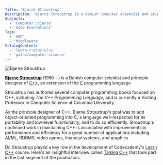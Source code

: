 ```yaml
---
Title: 'Bjarne Stroustrup'
Description: 'Bjarne Stroustrup is a Danish computer scientist and principle designer of C++, an extension of the C programming language.'
Subjects:
  - 'Computer Science'
  - 'Code Foundations'
Tags:
  - 'OOP'
  - 'Middleware'
CatalogContent:
  - 'learn-c-plus-plus'
  - 'paths/computer-science'
---
```


![Bjarne Stroustrup](https://raw.githubusercontent.com/Codecademy/docs/main/media/bjarne_stroustrup.png)

[**Bjarne Stroustrup**](https://www.stroustrup.com) (1950 - ) is a Danish computer scientist and principle designer of [C++](https://www.codecademy.com/resources/docs/cpp), an extension of the [C](https://www.codecademy.com/resources/docs/c) programming language.

Stroustrup has authored several computer programming books focused on C++, including _The C++ Programming Language_, and is currently a Visiting Professor in Computer Science at Columbia University.

As the principle designer of C++, Bjarne Stroustrup's goal was to add object-oriented programming into C, a language well-respected for its portability and low-level functionality, and to do so efficiently. Stroustrup's continued work in maintaining C++ is associated with improvements in performance and efficiency for a great number of applications including AI/ML, RDBMS, video games, financial systems, and graphics.

Dr. Stroustrup played a key role in the development of Codecademy's [Learn C++](https://www.codecademy.com/learn/learn-c-plus-plus) course. Here's an insightful interview called [Talking C++](https://www.codecademy.com/resources/blog/bjarne-stroustrup-interview/) that took part in the last segment of the production.
